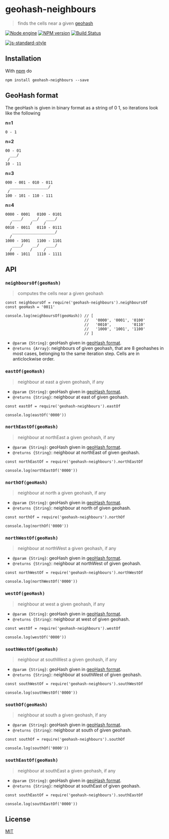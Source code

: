 # geohash-neighbours

> finds the cells near a given [geohash][1]

[![Node engine](https://img.shields.io/node/v/geohash-neighbours.svg)](https://nodejs.org/en/) [![NPM version](https://badge.fury.io/js/geohash-neighbours.svg)](http://badge.fury.io/js/geohash-neighbours) [![Build Status](https://travis-ci.org/fibo/geohash-neighbours.svg?branch=master)](https://travis-ci.org/fibo/geohash-neighbours?branch=master)

[![js-standard-style](https://cdn.rawgit.com/feross/standard/master/badge.svg)](https://github.com/feross/standard)

## Installation

With [npm](https://www.npmjs.com/) do

```
npm install geohash-neighbours --save
```

## GeoHash format

The geoHash is given in binary format as a string of 0 1, so iterations look like the following

**n=1**

```
0 - 1
```

**n=2**

```
00 - 01
  ___/
 /
10 - 11
```

**n=3**

```
000 - 001 - 010 - 011
  _________________/
 /
100 - 101 - 110 - 111
```

**n=4**

```
0000 - 0001   0100 - 0101
   ____/    __/   ____/
  /        /     /
0010 - 0011   0110 - 0111
   ___________________/
  /
1000 - 1001   1100 - 1101
   ____/    __/   ____/
  /        /     /
1000 - 1011   1110 - 1111
```

## API

### `neighboursOf(geoHash)`

> computes the cells near a given geohash

```
const neighboursOf = require('geohash-neighbours').neighboursOf
const geoHash = '0011'

console.log(neighboursOf(geoHash)) // [
                                   //   '0000', '0001', '0100'
                                   //   '0010',         '0110'
                                   //   '1000', '1001', '1100'
                                   // ]
```

* `@param {String}`: geoHash given in [geoHash format](#geohash-format).
* `@returns {Array}`: neighbours of given geohash, that are 8 geohashes in most cases, belonging to the same iteration step. Cells are in anticlockwise order.

### `eastOf(geoHash)`

> neighbour at east a given geohash, if any

* `@param {String}`: geoHash given in [geoHash format](#geohash-format).
* `@returns {String}`: neighbour at east of given geohash.

```
const eastOf = require('geohash-neighbours').eastOf

console.log(eastOf('0000'))
```

### `northEastOf(geoHash)`

> neighbour at northEast a given geohash, if any

* `@param {String}`: geoHash given in [geoHash format](#geohash-format).
* `@returns {String}`: neighbour at northEast of given geohash.

```
const northEastOf = require('geohash-neighbours').northEastOf

console.log(northEastOf('0000'))
```

### `northOf(geoHash)`

> neighbour at north a given geohash, if any

* `@param {String}`: geoHash given in [geoHash format](#geohash-format).
* `@returns {String}`: neighbour at north of given geohash.

```
const northOf = require('geohash-neighbours').northOf

console.log(northOf('0000'))
```

### `northWestOf(geoHash)`

> neighbour at northWest a given geohash, if any

* `@param {String}`: geoHash given in [geoHash format](#geohash-format).
* `@returns {String}`: neighbour at northWest of given geohash.

```
const northWestOf = require('geohash-neighbours').northWestOf

console.log(northWestOf('0000'))
```

### `westOf(geoHash)`

> neighbour at west a given geohash, if any

* `@param {String}`: geoHash given in [geoHash format](#geohash-format).
* `@returns {String}`: neighbour at west of given geohash.

```
const westOf = require('geohash-neighbours').westOf

console.log(westOf('0000'))
```

### `southWestOf(geoHash)`

> neighbour at southWest a given geohash, if any

* `@param {String}`: geoHash given in [geoHash format](#geohash-format).
* `@returns {String}`: neighbour at southWest of given geohash.

```
const southWestOf = require('geohash-neighbours').southWestOf

console.log(southWestOf('0000'))
```

### `southOf(geoHash)`

> neighbour at south a given geohash, if any

* `@param {String}`: geoHash given in [geoHash format](#geohash-format).
* `@returns {String}`: neighbour at south of given geohash.

```
const southOf = require('geohash-neighbours').southOf

console.log(southOf('0000'))
```

### `southEastOf(geoHash)`

> neighbour at southEast a given geohash, if any

* `@param {String}`: geoHash given in [geoHash format](#geohash-format).
* `@returns {String}`: neighbour at southEast of given geohash.

```
const southEastOf = require('geohash-neighbours').southEastOf

console.log(southEastOf('0000'))
```

## License

[MIT](http://g14n.info/mit-license/)

[1]: https://en.wikipedia.org/wiki/Geohash "Geohash"

